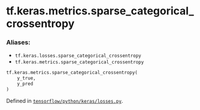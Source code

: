 <div itemscope itemtype="http://developers.google.com/ReferenceObject">
<meta itemprop="name" content="tf.keras.metrics.sparse_categorical_crossentropy" />
<meta itemprop="path" content="Stable" />
</div>

# tf.keras.metrics.sparse_categorical_crossentropy

### Aliases:

* `tf.keras.losses.sparse_categorical_crossentropy`
* `tf.keras.metrics.sparse_categorical_crossentropy`

``` python
tf.keras.metrics.sparse_categorical_crossentropy(
    y_true,
    y_pred
)
```



Defined in [`tensorflow/python/keras/losses.py`](/code/stable/tensorflow/python/keras/losses.py).

